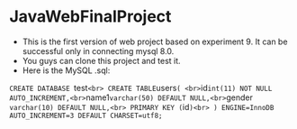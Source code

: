 # JavaWebFinalProject
- This is the first version of web project based on experiment 9. It can be successful only in connecting mysql 8.0.
- You guys can clone this project and test it.
- Here is the MySQL .sql:


`CREATE DATABASE `test` <br>
CREATE TABLE `users` ( <br>
  `id` int(11) NOT NULL AUTO_INCREMENT,<br>
  `name1` varchar(50) DEFAULT NULL,<br>
  `gender` varchar(10) DEFAULT NULL,<br>
  PRIMARY KEY (`id`)<br>
) ENGINE=InnoDB AUTO_INCREMENT=3 DEFAULT CHARSET=utf8;`<br>
